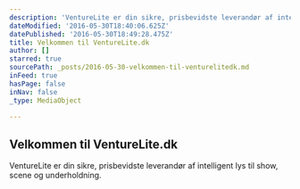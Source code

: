 ```yaml
---
description: 'VentureLite er din sikre, prisbevidste leverandør af intelligent lys til show, scene og underholdning.'
dateModified: '2016-05-30T18:40:06.625Z'
datePublished: '2016-05-30T18:49:28.475Z'
title: Velkommen til VentureLite.dk
author: []
starred: true
sourcePath: _posts/2016-05-30-velkommen-til-venturelitedk.md
inFeed: true
hasPage: false
inNav: false
_type: MediaObject

---
```

<article style=""><h1>Velkommen til VentureLite.dk</h1><p>VentureLite er din sikre, prisbevidste leverandør af intelligent lys til show, scene og underholdning.</p></article>